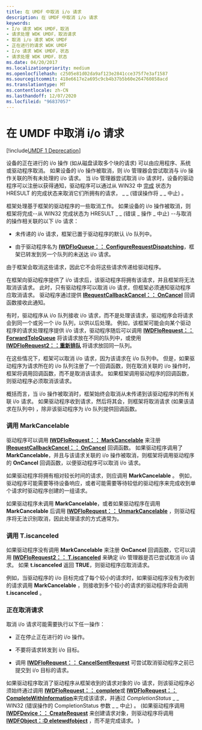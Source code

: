 ```yaml
---
title: 在 UMDF 中取消 i/o 请求
description: 在 UMDF 中取消 i/o 请求
keywords:
- I/o 请求 WDK UMDF，取消
- 请求处理 WDK UMDF，取消请求
- 取消 i/o 请求 WDK UMDF
- 正在进行的请求 WDK UMDF
- I/o 请求 WDK UMDF，状态
- 请求处理 WDK UMDF，状态
ms.date: 04/20/2017
ms.localizationpriority: medium
ms.openlocfilehash: c2505e81d02da9af123e2841cce375f7e3af1587
ms.sourcegitcommit: 418e6617e2a695c9cb4b37b5b60e264760858acd
ms.translationtype: MT
ms.contentlocale: zh-CN
ms.lasthandoff: 12/07/2020
ms.locfileid: "96837057"
---
```

# <a name="canceling-io-requests-in-umdf"></a>在 UMDF 中取消 i/o 请求


[!include[UMDF 1 Deprecation](../includes/umdf-1-deprecation.md)]

设备的正在进行的 i/o 操作 (如从磁盘读取多个块的请求) 可以由应用程序、系统或驱动程序取消。 如果设备的 i/o 操作被取消，则 i/o 管理器会尝试取消与 i/o 操作关联的所有未处理的 i/o 请求。 当 i/o 管理器尝试取消 i/o 请求时，设备的驱动程序可以注册以获得通知，驱动程序可以通过从 WIN32 中 [完成](completing-i-o-requests.md) 状态为 HRESULT 的完成状态来取消它们所拥有的请求， \_ \_ (错误操作将 \_ \_ 中止) 。

框架处理基于框架的驱动程序的一些取消工作。 如果设备的 i/o 操作被取消，则框架将完成--从 WIN32 完成状态为 HRESULT \_ \_ (错误 \_ 操作 \_ 中止) --与取消的操作相关联的以下 i/o 请求：

-   未传递的 i/o 请求，框架已置于驱动程序的默认 i/o 队列中。

-   由于驱动程序名为 [**IWDFIoQueue：： ConfigureRequestDispatching**](/windows-hardware/drivers/ddi/wudfddi/nf-wudfddi-iwdfioqueue-configurerequestdispatching)，框架已转发到另一个队列的未送达 i/o 请求。

由于框架会取消这些请求，因此它不会将这些请求传递给驱动程序。

在框架向驱动程序提供了 i/o 请求后，该驱动程序将拥有该请求，并且框架将无法取消该请求。 此时，只有驱动程序可以取消 i/o 请求，但框架必须通知驱动程序应取消请求。 驱动程序通过提供 [**IRequestCallbackCancel：： OnCancel**](/windows-hardware/drivers/ddi/wudfddi/nf-wudfddi-irequestcallbackcancel-oncancel) 回调函数接收此通知。

有时，驱动程序从 i/o 队列接收 i/o 请求，而不是处理该请求，驱动程序会将请求会到同一个或另一个 i/o 队列，以供以后处理。 例如，该框架可能会向某个驱动程序的请求处理程序提供 i/o 请求，驱动程序随后可以调用 [**IWDFIoRequest：： ForwardToIoQueue**](/windows-hardware/drivers/ddi/wudfddi/nf-wudfddi-iwdfiorequest-forwardtoioqueue) 将该请求放在不同的队列中，或使用 [**IWDFIoRequest2：：重新排队**](/windows-hardware/drivers/ddi/wudfddi/nf-wudfddi-iwdfiorequest2-requeue) 将请求放回同一队列。

在这些情况下，框架可以取消 i/o 请求，因为该请求在 i/o 队列中。 但是，如果驱动程序为请求所在的 i/o 队列注册了一个回调函数，则在取消关联的 i/o 操作时，框架将调用回调函数，而不是取消该请求。 如果框架调用驱动程序的回调函数，则驱动程序必须取消该请求。

概括而言，当 i/o 操作被取消时，框架始终会取消从未传递到该驱动程序的所有关联 i/o 请求。 如果驱动程序收到请求，然后将其会，则框架将取消请求 (如果该请求在队列中) ，除非该驱动程序为 i/o 队列提供回调函数。

### <a name="calling-markcancelable"></a>调用 MarkCancelable

驱动程序可以调用 [**IWDFIoRequest：： MarkCancelable**](/windows-hardware/drivers/ddi/wudfddi/nf-wudfddi-iwdfiorequest-markcancelable) 来注册 [**IRequestCallbackCancel：： OnCancel**](/windows-hardware/drivers/ddi/wudfddi/nf-wudfddi-irequestcallbackcancel-oncancel) 回调函数。 如果驱动程序调用了 **MarkCancelable**，并且与该请求关联的 i/o 操作被取消，则框架将调用驱动程序的 **OnCancel** 回调函数，以便驱动程序可以取消 i/o 请求。

如果驱动程序将拥有相对较长时间的请求，则应调用 **MarkCancelable** 。 例如，驱动程序可能需要等待设备响应，或者可能需要等待较低的驱动程序来完成收到单个请求时驱动程序创建的一组请求。

如果驱动程序未调用 **MarkCancelable**，或者如果驱动程序在调用 **MarkCancelable** 后调用 [**IWDFIoRequest：： UnmarkCancelable**](/windows-hardware/drivers/ddi/wudfddi/nf-wudfddi-iwdfiorequest-unmarkcancelable) ，则驱动程序将无法识别取消，因此处理请求的方式通常为。

### <a name="calling-iscanceled"></a>调用 T.iscanceled

如果驱动程序没有调用 **MarkCancelable** 来注册 **OnCancel** 回调函数，它可以调用 [**IWDFIoRequest2：： T.iscanceled**](/windows-hardware/drivers/ddi/wudfddi/nf-wudfddi-iwdfiorequest2-iscanceled) 来确定 i/o 管理器是否已尝试取消 i/o 请求。 如果 **t.iscanceled** 返回 **TRUE**，则驱动程序应取消请求。

例如，当驱动程序的 i/o 目标完成了每个较小的请求时，如果驱动程序没有为收到的请求调用 **MarkCancelable** ，则接收到多个较小的请求的驱动程序将会调用 **t.iscanceled** 。

### <a name="canceling-the-request"></a>正在取消请求

取消 i/o 请求可能需要执行以下任一操作：

-   正在停止正在进行的 i/o 操作。

-   不要将请求转发到 i/o 目标。

-   调用 [**IWDFIoRequest：： CancelSentRequest**](/windows-hardware/drivers/ddi/wudfddi/nf-wudfddi-iwdfiorequest-cancelsentrequest) 可尝试取消驱动程序之前已提交到 i/o 目标的请求。

如果驱动程序取消了驱动程序从框架收到的请求对象的 i/o 请求，则该驱动程序必须始终通过调用 [**IWDFIoRequest：： complete**](/windows-hardware/drivers/ddi/wudfddi/nf-wudfddi-iwdfiorequest-complete)或 [**IWDFIoRequest：： CompleteWithInformation**](/windows-hardware/drivers/ddi/wudfddi/nf-wudfddi-iwdfiorequest-completewithinformation)来完成该请求，并通过 *CompletionStatus* \_ \_ WIN32 (错误操作的 CompletionStatus 参数 \_ \_ 中止) 。  (如果驱动程序调用 [**IWDFDevice：： CreateRequest**](/windows-hardware/drivers/ddi/wudfddi/nf-wudfddi-iwdfdevice-createrequest) 来创建请求对象，则驱动程序将调用 [**IWDFObject：:D eletewdfobject**](/windows-hardware/drivers/ddi/wudfddi/nf-wudfddi-iwdfobject-deletewdfobject) ，而不是完成请求。 ) 

 

